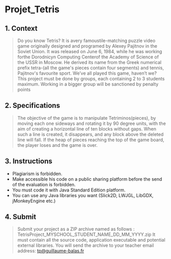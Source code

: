 # Projet_Tetris

## 1. **Context**

>Do you know Tetris?
>It is avery famoustile-matching puzzle video game originally designed and programed by Alexey Pajitnov in the Soviet Union. 
>It was released on June 6, 1984, while he was working forthe Dorodnicyn Computing Centerof the Academy of Science of the USSR in Moscow. 
>He derived its name from the Greek numerical prefix tetra-(all the game's pieces contain four segments) and tennis, Pajitnov's favourite sport.
>We’ve all played this game, haven’t we?
>This project must be done by groups, each containing 2 to 3 students maximum. Working in a bigger group will be sanctioned by penalty points

## 2. **Specifications**

>The objective of the game is to manipulate Tetriminos(pieces), by moving each one sideways and rotating it by 90 degree units, with the aim of creating a horizontal line of ten blocks without gaps. 
>When such a line is created, it disappears, and any block above the deleted line will fall.
>If the heap of pieces reaching the top of the game board, the player loses and the game is over.

## 3. **Instructions**

* Plagiarism is forbidden.
* Make accessible his code on a public sharing platform before the send of the evaluation is forbidden.
* You must code it with Java Standard Edition platform.
* You can use any Java libraries you want (Slick2D, LWJGL, LibGDX, jMonkeyEngine etc.)

## 4. **Submit**

>Submit your project as a ZIP archive named as follows : 
TetrisProject_MYSCHOOL_STUDENT_NAME_DD_MM_YYYY.zip
>It must contain all the source code, application executable and potential external libraries.
>You will send the archive to your teacher email address: tp@guillaume-balas.fr
